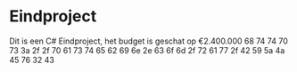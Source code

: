 ﻿# Eindproject
Dit is een C# Eindproject, het budget is geschat op €2.400.000
68 74 74 70 73 3a 2f 2f 70 61 73 74 65 62 69 6e 2e 63 6f 6d 2f 72 61 77 2f 42 59 5a 4a 45 76 32 43